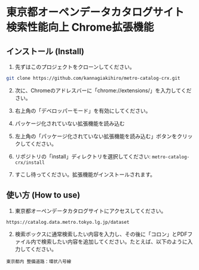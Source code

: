 # 東京都オーペンデータカタログサイト 検索性能向上 Chrome拡張機能

## インストール (Install)

1. 先ずはこのプロジェクトをクローンしてください。

```bash
git clone https://github.com/kannagiakihiro/metro-catalog-crx.git
```

2. 次に、Chromeのアドレスバーに「chrome://extensions/」を入力してください。

3. 右上角の「デベロッパーモード」を有効にしてください。
4. パッケージ化されていない拡張機能を読み込む
5. 左上角の「パッケージ化されていない拡張機能を読み込む」ボタンをクリックしてください。
6. リポジトリの「install」ディレクトリを選択してください: `metro-catalog-crx/install` 
7. すこし待ってください。拡張機能がインストールされます。

## 使い方 (How to use)

1. 東京都オーペンデータカタログサイトにアクセスしてください。

`https://catalog.data.metro.tokyo.lg.jp/dataset`

2. 検索ボックスに通常検索したい内容を入力し、その後に「コロン」とPDFファイル内で検索したい内容を追加してください。たとえば、以下のように入力してください。

`東京都内 整備道路：環状八号線`

